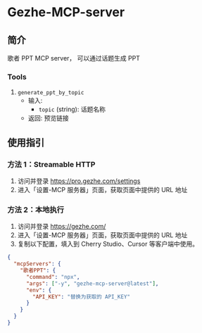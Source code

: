 # Gezhe-MCP-server

## 简介

歌者 PPT MCP server， 可以通过话题生成 PPT

### Tools

1. `generate_ppt_by_topic`
   - 输入:
     - `topic` (string): 话题名称
   - 返回: 预览链接

## 使用指引

### 方法 1：Streamable HTTP

1. 访问并登录 <https://pro.gezhe.com/settings>
2. 进入「设置-MCP 服务器」页面，获取页面中提供的 URL 地址

### 方法 2：本地执行

1. 访问并登录 <https://gezhe.com/>
2. 进入「设置-MCP 服务器」页面，获取页面中提供的 URL 地址
3. 复制以下配置，填入到 Cherry Studio、Cursor 等客户端中使用。

```json
{
  "mcpServers": {
    "歌者PPT": {
      "command": "npx",
      "args": ["-y", "gezhe-mcp-server@latest"],
      "env": {
        "API_KEY": "替换为获取的 API_KEY"
      }
    }
  }
}
```
